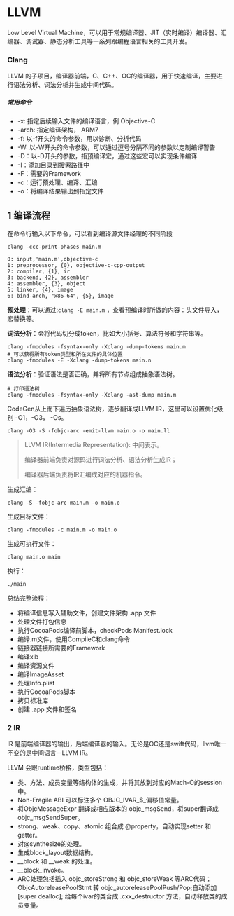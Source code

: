 # LLVM

Low Level Virtual Machine，可以用于常规编译器、JIT（实时编译）编译器、汇编器、调试器、静态分析工具等一系列跟编程语言相关的工具开发。

### Clang 

LLVM 的子项目，编译器前端，C、C++、OC的编译器，用于快速编译，主要进行语法分析、词法分析并生成中间代码。

##### 常用命令

* -x: 指定后续输入文件的编译语言，例 Objective-C
* -arch: 指定编译架构， ARM7
* -f: 以-f开头的命令参数，用以诊断、分析代码
* -W: 以-W开头的命令参数，可以通过逗号分隔不同的参数以定制编译警告
* -D：以-D开头的参数，指预编译宏，通过这些宏可以实现条件编译
* -I：添加目录到搜索路径中 
* -F：需要的Framework
* -c：运行预处理、编译、汇编
* -o：将编译结果输出到指定文件

## 1 编译流程

在命令行输入以下命令，可以看到编译源文件经理的不同阶段

```shell
clang -ccc-print-phases main.m
```

```
0: input,'main.m',objective-c
1: preprocessor, {0}, objective-c-cpp-output
2: compiler, {1}, ir
3: backend, {2}, assembler
4: assembler, {3}, object
5: linker, {4}, image
6: bind-arch, "x86-64", {5}, image
```

**预处理**：可以通过:```clang -E main.m``` ，查看预编译时所做的内容：头文件导入，宏替换等。

**词法分析**：会将代码切分成token，比如大小括号、算法符号和字符串等。

```
clang -fmodules -fsyntax-only -Xclang -dump-tokens main.m
# 可以获得所有token类型和所在文件的具体位置
clang -fmodules -E -Xclang -dump-tokens main.n
```

**语法分析**：验证语法是否正确，并将所有节点组成抽象语法树。

```
# 打印语法树
clang -fmodules -fsyntax-only -Xclang -ast-dump main.m
```

CodeGen从上而下遍历抽象语法树，逐步翻译成LLVM IR，这里可以设置优化级别 -O1，-O3， -Os。

```
clang -O3 -S -fobjc-arc -emit-llvm main.o -o main.ll
```

> LLVM IR(Intermedia Representation): 中间表示。
>
> 编译器前端负责对源码进行词法分析、语法分析生成IR；
>
> 编译器后端负责将IR汇编成对应的机器指令。

生成汇编：

```
clang -S -fobjc-arc main.m -o main.o
```

生成目标文件：

```
clang -fmodules -c main.m -o main.o
```

生成可执行文件：

```
clang main.o main
```

执行：

```
./main
```

总结完整流程：

* 将编译信息写入辅助文件，创建文件架构 .app 文件
* 处理文件打包信息
* 执行CocoaPods编译前脚本，checkPods Manifest.lock
* 编译.m文件，使用CompileC和clang命令
* 链接器链接所需要的Framework
* 编译xib
* 编译资源文件
* 编译ImageAsset
* 处理Info.plist
* 执行CocoaPods脚本
* 拷贝标准库
* 创建 .app 文件和签名

### 2 IR

IR 是前端编译器的输出，后端编译器的输入。无论是OC还是swift代码，llvm唯一不变的是中间语言--LLVM IR。

LLVM 会跟runtime桥接，类型包括：

* 类、方法、成员变量等结构体的生成，并将其放到对应的Mach-O的session中。
* Non-Fragile ABI 可以标注多个 OBJC_IVAR\_$\_偏移值常量。
* 将ObjcMessageExpr 翻译成相应版本的 objc_msgSend，将super翻译成objc_msgSendSuper。
* strong、weak、copy、atomic 组合成 @property，自动实现setter 和getter。
* 对@synthesize的处理。
* 生成block_layout数据结构。
* \_\_block 和 \_\_weak 的处理。
* \_\_block_invoke。
* ARC处理包括插入 objc_storeStrong 和 objc_storeWeak 等ARC代码；ObjcAutoreleasePoolStmt 转 objc_autoreleasePoolPush/Pop;自动添加[super dealloc]; 给每个ivar的类合成 .cxx_destructor 方法，自动释放类的成员变量。